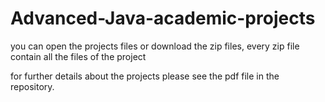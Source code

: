 # Advanced-Java-academic-projects

you can open the projects files or download the zip files, every zip file contain all the files of the project

for further details about the projects please see the pdf file in the repository.
